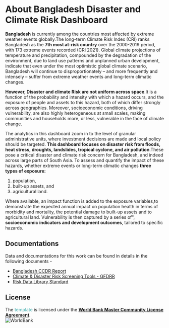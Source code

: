 # About Bangladesh Disaster and Climate Risk Dashboard

**Bangladesh** is currently among the countries most affected by extreme weather events globally.The long-term Climate Risk Index (CRI) ranks Bangladesh as the **7th most at-risk country** over the 2000-2019 period, with 173 extreme events recorded (CRI 2021). Global climate projections of temperature and precipitation, compounded by the degradation of the environment, due to land use patterns and unplanned urban development, indicate that even under the most optimistic global climate scenario, Bangladesh will continue to disproportionately – and more frequently and intensely – suffer from extreme weather events and long-term climatic changes.

**However, Disaster and climate Risk are not uniform across space**.It is a function of the probability and intensity with which a hazard occurs, and the exposure of people and assets to this hazard, both of which differ strongly across geographies. Moreover, socioeconomic conditions, driving vulnerability, are also highly heterogeneous at small scales, making communities and households more, or less, vulnerable in the face of climate change.

The analytics in this dashboard zoom in to the level of granular administrative units, where investment decisions are made and local policy should be targeted. **This dashboard focuses on disaster risk from floods, heat stress, droughts, landslides, tropical cyclone, and air pollution**.These pose a critical disaster and climate risk concern for Bangladesh, and indeed across large parts of South Asia. To assess and quantify the impact of these hazards, whether extreme events or long-term climatic changes **three types of exposure:**
1. population,
2. built-up assets, and
3. agricultural land.

Where available, an impact function is added to the exposure variables,to demonstrate the expected annual impact on population health in terms of morbidity and mortality, the potential damage to built-up assets and to agricultural land. Vulnerability is then captured by a series of", **socioeconomic indicators and development outcomes**, tailored to specific hazards.

## Documentations

Data and documentations for this work can be found in details in the following documents -  
- [Bangladesh CCDR Report](https://www.worldbank.org/en/publication/country-climate-development-reports)  
- [Climate & Disaster Risk Screening Tools - GFDRR](https://gfdrr.github.io/CCDR-tools/home.html)  
- [Risk Data Library Standard](https://docs.riskdatalibrary.org/en/latest/)  
 
## License

The <span style="color:#3EACAD">template</span> is licensed under the [**World Bank Master Community License Agreement**](LICENSE).  
![WorldBank](https://github.com/zia-foisal/Bangladesh-CCDR-World-Bank/blob/main/CCDR_Dashboard/www/worldbank_logo.jpg)

